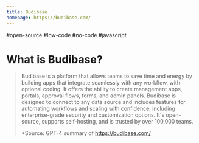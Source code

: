 ```yaml
---
title: Budibase
homepage: https://budibase.com/
---
```


#open-source #low-code #no-code #javascript

# What is Budibase?

> Budibase is a platform that allows teams to save time and energy by building apps that integrate seamlessly with any workflow, with optional coding. It offers the ability to create management apps, portals, approval flows, forms, and admin panels. Budibase is designed to connect to any data source and includes features for automating workflows and scaling with confidence, including enterprise-grade security and customization options. It's open-source, supports self-hosting, and is trusted by over 100,000 teams.
>
> \*Source: GPT-4 summary of https://budibase.com/
